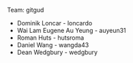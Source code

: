 Team: gitgud

- Dominik Loncar - loncardo  
- Wai Lam Eugene Au Yeung - auyeun31  
- Roman Huts - hutsroma  
- Daniel Wang - wangda43
- Dean Wedgbury - wedgbury
